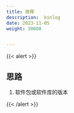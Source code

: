 ```yaml
---
title: 故障
description:  binlog
date: 2023-11-05
weight: 30000


---
```


{{< alert >}}
## 思路

1. 软件包或软件库的版本


{{< /alert >}}
